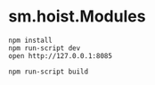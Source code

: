 sm.hoist.Modules
================

````
npm install
npm run-script dev
open http://127.0.0.1:8085

npm run-script build
````
